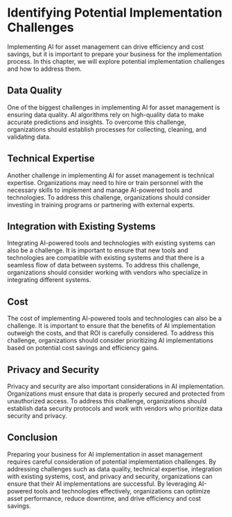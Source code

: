 Identifying Potential Implementation Challenges
=============================================================================================================================

Implementing AI for asset management can drive efficiency and cost savings, but it is important to prepare your business for the implementation process. In this chapter, we will explore potential implementation challenges and how to address them.

Data Quality
------------

One of the biggest challenges in implementing AI for asset management is ensuring data quality. AI algorithms rely on high-quality data to make accurate predictions and insights. To overcome this challenge, organizations should establish processes for collecting, cleaning, and validating data.

Technical Expertise
-------------------

Another challenge in implementing AI for asset management is technical expertise. Organizations may need to hire or train personnel with the necessary skills to implement and manage AI-powered tools and technologies. To address this challenge, organizations should consider investing in training programs or partnering with external experts.

Integration with Existing Systems
---------------------------------

Integrating AI-powered tools and technologies with existing systems can also be a challenge. It is important to ensure that new tools and technologies are compatible with existing systems and that there is a seamless flow of data between systems. To address this challenge, organizations should consider working with vendors who specialize in integrating different systems.

Cost
----

The cost of implementing AI-powered tools and technologies can also be a challenge. It is important to ensure that the benefits of AI implementation outweigh the costs, and that ROI is carefully considered. To address this challenge, organizations should consider prioritizing AI implementations based on potential cost savings and efficiency gains.

Privacy and Security
--------------------

Privacy and security are also important considerations in AI implementation. Organizations must ensure that data is properly secured and protected from unauthorized access. To address this challenge, organizations should establish data security protocols and work with vendors who prioritize data security and privacy.

Conclusion
----------

Preparing your business for AI implementation in asset management requires careful consideration of potential implementation challenges. By addressing challenges such as data quality, technical expertise, integration with existing systems, cost, and privacy and security, organizations can ensure that their AI implementations are successful. By leveraging AI-powered tools and technologies effectively, organizations can optimize asset performance, reduce downtime, and drive efficiency and cost savings.
